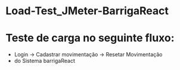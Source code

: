 # Load-Test_JMeter-BarrigaReact

# Teste de carga no seguinte fluxo: 
- Login -> Cadastrar movimentação -> Resetar Movimentação
- do Sistema barrigaReact
